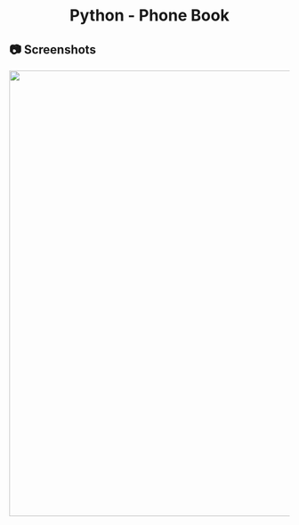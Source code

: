 <h1 align="center">
   Python - Phone Book
</h1>

<h2>
📷 Screenshots
</h2>

<p align="center">
  <img src="https://github.com/ozkannbuyuk/python-exercises/assets/111967202/9ee4833c-8b8a-42d9-837c-75fb49d427a9" width="800" />
</p>
